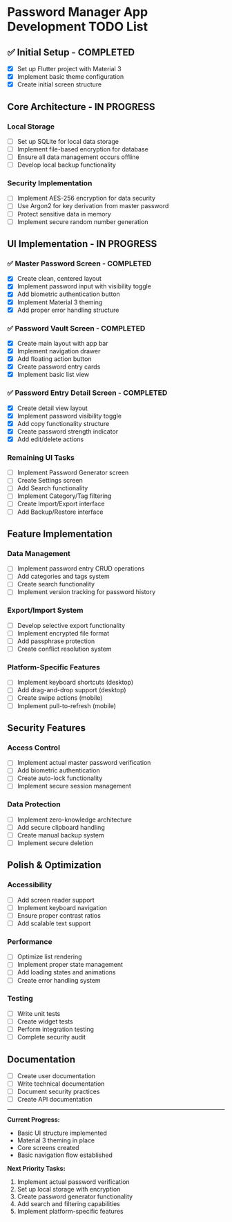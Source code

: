# **Password Manager App Development TODO List**

## **✅ Initial Setup - COMPLETED**
- [x] Set up Flutter project with Material 3
- [x] Implement basic theme configuration
- [x] Create initial screen structure

## **Core Architecture - IN PROGRESS**

### Local Storage
- [ ] Set up SQLite for local data storage
- [ ] Implement file-based encryption for database
- [ ] Ensure all data management occurs offline
- [ ] Develop local backup functionality

### Security Implementation
- [ ] Implement AES-256 encryption for data security
- [ ] Use Argon2 for key derivation from master password
- [ ] Protect sensitive data in memory
- [ ] Implement secure random number generation

## **UI Implementation - IN PROGRESS**

### ✅ Master Password Screen - COMPLETED
- [x] Create clean, centered layout
- [x] Implement password input with visibility toggle
- [x] Add biometric authentication button
- [x] Implement Material 3 theming
- [x] Add proper error handling structure

### ✅ Password Vault Screen - COMPLETED
- [x] Create main layout with app bar
- [x] Implement navigation drawer
- [x] Add floating action button
- [x] Create password entry cards
- [x] Implement basic list view

### ✅ Password Entry Detail Screen - COMPLETED
- [x] Create detail view layout
- [x] Implement password visibility toggle
- [x] Add copy functionality structure
- [x] Create password strength indicator
- [x] Add edit/delete actions

### Remaining UI Tasks
- [ ] Implement Password Generator screen
- [ ] Create Settings screen
- [ ] Add Search functionality
- [ ] Implement Category/Tag filtering
- [ ] Create Import/Export interface
- [ ] Add Backup/Restore interface

## **Feature Implementation**

### Data Management
- [ ] Implement password entry CRUD operations
- [ ] Add categories and tags system
- [ ] Create search functionality
- [ ] Implement version tracking for password history

### Export/Import System
- [ ] Develop selective export functionality
- [ ] Implement encrypted file format
- [ ] Add passphrase protection
- [ ] Create conflict resolution system

### Platform-Specific Features
- [ ] Implement keyboard shortcuts (desktop)
- [ ] Add drag-and-drop support (desktop)
- [ ] Create swipe actions (mobile)
- [ ] Implement pull-to-refresh (mobile)

## **Security Features**

### Access Control
- [ ] Implement actual master password verification
- [ ] Add biometric authentication
- [ ] Create auto-lock functionality
- [ ] Implement secure session management

### Data Protection
- [ ] Implement zero-knowledge architecture
- [ ] Add secure clipboard handling
- [ ] Create manual backup system
- [ ] Implement secure deletion

## **Polish & Optimization**

### Accessibility
- [ ] Add screen reader support
- [ ] Implement keyboard navigation
- [ ] Ensure proper contrast ratios
- [ ] Add scalable text support

### Performance
- [ ] Optimize list rendering
- [ ] Implement proper state management
- [ ] Add loading states and animations
- [ ] Create error handling system

### Testing
- [ ] Write unit tests
- [ ] Create widget tests
- [ ] Perform integration testing
- [ ] Complete security audit

## **Documentation**
- [ ] Create user documentation
- [ ] Write technical documentation
- [ ] Document security practices
- [ ] Create API documentation

---

**Current Progress:**
- Basic UI structure implemented
- Material 3 theming in place
- Core screens created
- Basic navigation flow established

**Next Priority Tasks:**
1. Implement actual password verification
2. Set up local storage with encryption
3. Create password generator functionality
4. Add search and filtering capabilities
5. Implement platform-specific features